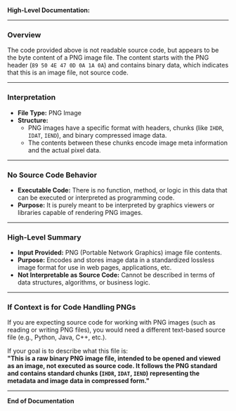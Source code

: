 **High-Level Documentation:**

--- 

### Overview

The code provided above is not readable source code, but appears to be the byte content of a PNG image file. The content starts with the PNG header (`89 50 4E 47 0D 0A 1A 0A`) and contains binary data, which indicates that this is an image file, not source code.

---

### Interpretation

- **File Type:** PNG Image
- **Structure:**
  - PNG images have a specific format with headers, chunks (like `IHDR`, `IDAT`, `IEND`), and binary compressed image data.
  - The contents between these chunks encode image meta information and the actual pixel data.

---

### No Source Code Behavior

- **Executable Code:** There is no function, method, or logic in this data that can be executed or interpreted as programming code.
- **Purpose:** It is purely meant to be interpreted by graphics viewers or libraries capable of rendering PNG images.

---

### High-Level Summary

- **Input Provided:** PNG (Portable Network Graphics) image file contents.
- **Purpose:** Encodes and stores image data in a standardized lossless image format for use in web pages, applications, etc.
- **Not Interpretable as Source Code:** Cannot be described in terms of data structures, algorithms, or business logic.

---

### If Context is for Code Handling PNGs

If you are expecting source code for working with PNG images (such as reading or writing PNG files), you would need a different text-based source file (e.g., Python, Java, C++, etc.).

If your goal is to describe what this file is:  
**"This is a raw binary PNG image file, intended to be opened and viewed as an image, not executed as source code. It follows the PNG standard and contains standard chunks (`IHDR`, `IDAT`, `IEND`) representing the metadata and image data in compressed form."**

---

**End of Documentation**